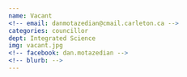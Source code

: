 ```yaml
---
name: Vacant
<!-- email: danmotazedian@cmail.carleton.ca -->
categories: councillor
dept: Integrated Science
img: vacant.jpg
<!-- facebook: dan.motazedian -->
<!-- blurb: -->
---
```

